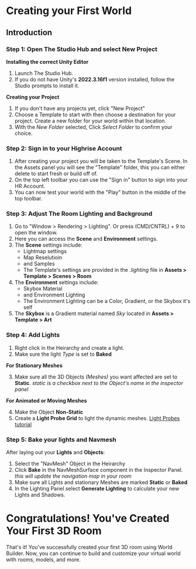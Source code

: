 # **Creating your First World**

## **Introduction**

### **Step 1: Open The Studio Hub and select New Project**
**Installing the correct Unity Editor**
1. Launch The Studio Hub.
2. If you do not have Unity's **2022.3.16f1** version installed, follow the Studio prompts to install it.

**Creating your Project**
1. If you don't have any projects yet, click "New Project"
2. Choose a Template to start with then choose a destination for your project. Create a new folder for your world within that location.
3. With the _New Folder_ selected, Click _Select Folder_ to confirm your choice.


### **Step 2: Sign in to your Highrise Account**

1. After creating your project you will be taken to the Template's Scene. In the Assets panel you will see the "Template" folder, this you can either delete to start fresh or build off of.
2. On the top left toolbar you can use the "Sign in" button to sign into your HR Account.
3. You can now test your world with the "Play" button in the middle of the top toolbar.


### **Step 3: Adjust The Room Lighting and Background**

1. Go to "Window > Rendering > Lighting". Or press (CMD/CNTRL) + 9 to open the window.
2. Here you can access the **Scene** and **Environment** settings.
3. The **Scene** settings include:
    - Lightmap settings
    - Map Reselutioin
    - and Samples
    - The Template's settings are provided in the *.lighting* file in **Assets > Template > Scenes > Room**
4. The **Environment** settings include:
    - Skybox Material
    - and Environment Lighting
    - The Environment Lighting can be a Color, Gradient, or the Skybox it's self
5. The **Skybox** is a Gradient material named *Sky* located in **Assets > Template > Art**


### **Step 4: Add Lights**
1. Right click in the Heirarchy and create a light.
2. Make sure the light *Type* is set to **Baked**

**For Stationary Meshes**

3. Make sure all the 3D Objects *(Meshes)* you want affected are set to **Static**. *static is a checkbox next to the Object's name in the inspector panel*
   
**For Animated or Moving Meshes**

4. Make the Object **Non-Static**
5. Create a **Light Probe Grid** to light the dynamic meshes.
[Light Probes tutorial](https://www.youtube.com/watch?v=_E0JXOZDTKA)


### **Step 5: Bake your lights and Navmesh**
After laying out your **Lights** and **Objects**:
1. Select the "NavMesh" Object in the Heirarchy
2. Click **Bake** in the NavMeshSurface component in the Inspector Panel. *this will update the navigation map in your room*
3. Make sure all Lights and stationary Meshes are marked **Static** or **Baked**
4. In the Lighting Panel select **Generate Lighting** to calculate your new Lights and Shadows.


# **Congratulations! You've Created Your First 3D Room**

That's it! You've successfully created your first 3D room using World Builder. Now, you can continue to build and customize your virtual world with rooms, models, and more.
